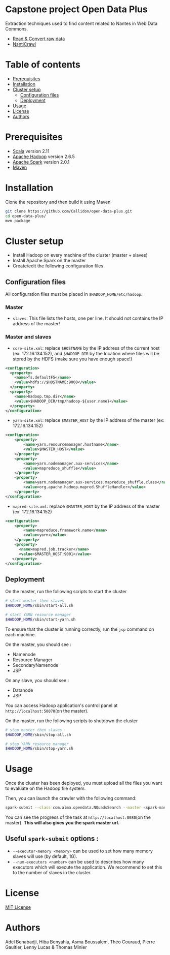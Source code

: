 # Capstone project Open Data Plus
Extraction techniques used to find content related to Nantes in Web Data Commons.

* [Read & Convert raw data](https://bertrandbenj.github.io/open-data-plus/public/Convert.html)
* [NantiCrawl](https://bertrandbenj.github.io/open-data-plus/public/NantiCrawl.html)

# Table of contents
* [Prerequisites](#prerequisites)
* [Installation](#installation)
* [Cluster setup](#cluster-setup)
  * [Configuration files](#configuration-files)
  * [Deployment](#deployment)
* [Usage](#usage)
* [License](#license)
* [Authors](#authors)

# Prerequisites
* [Scala](http://www.scala-lang.org/) version 2.11
* [Apache Hadoop](https://hadoop.apache.org/) version 2.6.5
* [Apache Spark](https://spark.apache.org/) version 2.0.1
* [Maven](https://maven.apache.org/)

# Installation

Clone the repository and then build it using Maven
```bash
git clone https://github.com/Callidon/open-data-plus.git
cd open-data-plus/
mvn package
```

# Cluster setup

* Install Hadoop on every machine of the cluster (master + slaves)
* Install Apache Spark on the master
* Create/edit the following configuration files

## Configuration files

All configuration files must be placed in `$HADOOP_HOME/etc/hadoop`.

### Master

* `slaves`: This file lists the hosts, one per line. It should not contains the IP address of the master!

### Master and slaves

* `core-site.xml`: replace `$HOSTNAME` by the IP address of the current host (ex: 172.16.134.152), and `$HADOOP_DIR` by the location where files will be stored by the HDFS (make sure you have enough space!)
```xml
<configuration> 
  <property> 
    <name>fs.defaultFS</name> 
    <value>hdfs://$HOSTNAME:9000</value> 
  </property>
  <property>
  	<name>hadoop.tmp.dir</name>
  	<value>$HADOOP_DIR/tmp/hadoop-${user.name}</value>
  </property>
</configuration>
```

* `yarn-site.xml`: replace `$MASTER_HOST` by the IP address of the master (ex: 172.16.134.152)
```xml
<configuration>
	<property>
        <name>yarn.resourcemanager.hostname</name>
        <value>$MASTER_HOST</value>
    </property>
    <property>
        <name>yarn.nodemanager.aux-services</name>
        <value>mapreduce_shuffle</value>
    </property>
    <property>
        <name>yarn.nodemanager.aux-services.mapreduce_shuffle.class</name>
        <value>org.apache.hadoop.mapred.ShuffleHandler</value>
    </property>
</configuration>
```

* `mapred-site.xml`: replace `$MASTER_HOST` by the IP address of the master (ex: 172.16.134.152)
```xml
<configuration>
	<property>
        <name>mapreduce.framework.name</name>
        <value>yarn</value>
    </property>
    <property> 
      <name>mapred.job.tracker</name> 
      <value>$MASTER_HOST:9001</value> 
   </property>
</configuration>
```

## Deployment

On the master, run the following scripts to start the cluster
```bash
# start master then slaves
$HADOOP_HOME/sbin/start-all.sh

# start YARN resource manager
$HADOOP_HOME/sbin/start-yarn.sh
```

To ensure that the cluster is running correctly, run the `jsp` command on each machine.

On the master, you should see :
* Namenode
* Resource Manager
* SecondaryNamenode
* JSP

On any slave, you should see :
* Datanode
* JSP

You can access Hadoop application's control panel at `http://localhost:50070`(on the master).

On the master, run the following scripts to shutdown the cluster
```bash
# stop master then slaves
$HADOOP_HOME/sbin/stop-all.sh

# stop YARN resource manager
$HADOOP_HOME/sbin/stop-yarn.sh
```

# Usage

Once the cluster has been deployed, you must upload all the files you want to evaluate on the Hadoop file system.

Then, you can launch the crawler with the following command:
```bash
spark-submit --class com.alma.opendata.NQuadsSearch --master <spark-master-url> --deploy-mode cluster target/open-data-crawler-1.0-SNAPSHOT-jar-with-dependencies.jar path/to/data/files
```

You can see the progress of the task at `http://localhost:8080`(on the master). **This will also gives you the spark master url.**

## Useful `spark-submit` options :

* `--executor-memory <memory>` can be used to set how many memory slaves will use (by default, 1G).
* `--num-executors <number>` can be used to describes how many executors which will execute the application. We recommend to set this to the number of slaves in the cluster.

# License

[MIT License](https://github.com/Callidon/open-data-plus/blob/master/LICENSE)

# Authors

Adel Benabadji, Hiba Benyahia, Asma Boussalem, Théo Couraud, Pierre Gaultier, Lenny Lucas & Thomas Minier
